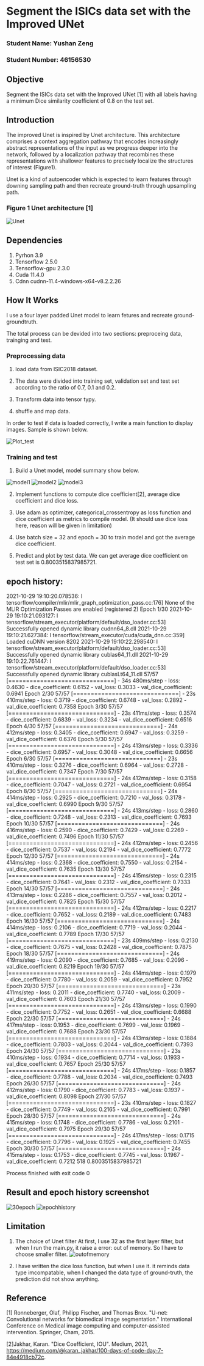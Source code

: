# Segment the ISICs data set with the Improved UNet
### Student Name: Yushan Zeng
### Student Number: 46156530

## Objective

Segment the ISICs data set with the Improved UNet [1] with all labels having a minimum Dice similarity
coefficient of 0.8 on the test set. 

## Introduction

The improved Unet is inspired by Unet architecture. This architecture comprises a context aggregation pathway that 
encodes increasingly abstract representations of the input as we progress deeper into the network, followed by a 
localization pathway that recombines these representations with shallower features to precisely localize the structures
of interest (Figure1).

Unet is a kind of autoencoder which is expected to learn features through downing sampling path and then recreate
ground-truth through upsampling path.

### Figure 1 Unet architecture [1]
![Unet](Image/Unet.jpg)
         
## Dependencies
1. Pyrhon 3.9
2. Tensorflow 2.5.0
3. Tensorflow-gpu 2.3.0
4. Cuda 11.4.0
5. Cdnn cudnn-11.4-windows-x64-v8.2.2.26
         
## How It Works

I use a four layer padded Unet model to learn fetures and recreate ground-groundtruth.

The total process can be devided into two sections: preproceing data, trainging and test.

### Preprocessing data

1. load data from ISIC2018 dataset.

2. The data were divided into training set, validation set and test set according to the ratio of 0.7, 0.1 and 0.2.

3. Transform data into tensor typy.

4. shuffle and map data.

In order to test if data is loaded correctly, I write a main function to display images. Sample is shown below.

![Plot_test](Image/Plot_test.png)

### Training and test

1. Build a Unet model, model summary show below.

![model1](Image/model1.png)
![model2](Image/model2.png)
![model3](Image/model3.png)

2. Implement functions to compute dice coefficient[2], average dice coefficient and dice loss.

3. Use adam as optimizer, categorical_crossentropy as loss function and dice coefficient as metrics to compile model.
   (It should use dice loss here, reason will be given in limitation)
   
4. Use batch size = 32 and epoch = 30 to train model and got the average dice coefficient.

5. Predict and plot by test data. We can get average dice coefficient on test set is 0.8003515837985721.

## epoch history:
2021-10-29 19:10:20.078536: I tensorflow/compiler/mlir/mlir_graph_optimization_pass.cc:176] None of the MLIR Optimization Passes are enabled (registered 2)
Epoch 1/30
2021-10-29 19:10:21.093127: I tensorflow/stream_executor/platform/default/dso_loader.cc:53] Successfully opened dynamic library cudnn64_8.dll
2021-10-29 19:10:21.627384: I tensorflow/stream_executor/cuda/cuda_dnn.cc:359] Loaded cuDNN version 8202
2021-10-29 19:10:22.298540: I tensorflow/stream_executor/platform/default/dso_loader.cc:53] Successfully opened dynamic library cublas64_11.dll
2021-10-29 19:10:22.761447: I tensorflow/stream_executor/platform/default/dso_loader.cc:53] Successfully opened dynamic library cublasLt64_11.dll
57/57 [==============================] - 34s 480ms/step - loss: 0.4630 - dice_coefficient: 0.6152 - val_loss: 0.3033 - val_dice_coefficient: 0.6941
Epoch 2/30
57/57 [==============================] - 23s 410ms/step - loss: 0.3719 - dice_coefficient: 0.6748 - val_loss: 0.2892 - val_dice_coefficient: 0.7358
Epoch 3/30
57/57 [==============================] - 23s 411ms/step - loss: 0.3574 - dice_coefficient: 0.6839 - val_loss: 0.3234 - val_dice_coefficient: 0.6516
Epoch 4/30
57/57 [==============================] - 24s 412ms/step - loss: 0.3405 - dice_coefficient: 0.6947 - val_loss: 0.3259 - val_dice_coefficient: 0.6376
Epoch 5/30
57/57 [==============================] - 24s 413ms/step - loss: 0.3336 - dice_coefficient: 0.6957 - val_loss: 0.3048 - val_dice_coefficient: 0.6656
Epoch 6/30
57/57 [==============================] - 23s 410ms/step - loss: 0.3276 - dice_coefficient: 0.6964 - val_loss: 0.2728 - val_dice_coefficient: 0.7347
Epoch 7/30
57/57 [==============================] - 24s 412ms/step - loss: 0.3158 - dice_coefficient: 0.7047 - val_loss: 0.2721 - val_dice_coefficient: 0.6954
Epoch 8/30
57/57 [==============================] - 24s 414ms/step - loss: 0.2925 - dice_coefficient: 0.7210 - val_loss: 0.3178 - val_dice_coefficient: 0.6990
Epoch 9/30
57/57 [==============================] - 24s 413ms/step - loss: 0.2860 - dice_coefficient: 0.7248 - val_loss: 0.2313 - val_dice_coefficient: 0.7693
Epoch 10/30
57/57 [==============================] - 24s 416ms/step - loss: 0.2590 - dice_coefficient: 0.7429 - val_loss: 0.2269 - val_dice_coefficient: 0.7496
Epoch 11/30
57/57 [==============================] - 24s 412ms/step - loss: 0.2456 - dice_coefficient: 0.7537 - val_loss: 0.2194 - val_dice_coefficient: 0.7772
Epoch 12/30
57/57 [==============================] - 24s 414ms/step - loss: 0.2368 - dice_coefficient: 0.7550 - val_loss: 0.2154 - val_dice_coefficient: 0.7635
Epoch 13/30
57/57 [==============================] - 24s 415ms/step - loss: 0.2315 - dice_coefficient: 0.7641 - val_loss: 0.2312 - val_dice_coefficient: 0.7333
Epoch 14/30
57/57 [==============================] - 24s 413ms/step - loss: 0.2286 - dice_coefficient: 0.7557 - val_loss: 0.2012 - val_dice_coefficient: 0.7825
Epoch 15/30
57/57 [==============================] - 24s 412ms/step - loss: 0.2217 - dice_coefficient: 0.7652 - val_loss: 0.2189 - val_dice_coefficient: 0.7483
Epoch 16/30
57/57 [==============================] - 24s 414ms/step - loss: 0.2106 - dice_coefficient: 0.7719 - val_loss: 0.2044 - val_dice_coefficient: 0.7789
Epoch 17/30
57/57 [==============================] - 23s 409ms/step - loss: 0.2130 - dice_coefficient: 0.7675 - val_loss: 0.2428 - val_dice_coefficient: 0.7875
Epoch 18/30
57/57 [==============================] - 24s 419ms/step - loss: 0.2090 - dice_coefficient: 0.7685 - val_loss: 0.2096 - val_dice_coefficient: 0.8219
Epoch 19/30
57/57 [==============================] - 24s 414ms/step - loss: 0.1979 - dice_coefficient: 0.7780 - val_loss: 0.2059 - val_dice_coefficient: 0.7952
Epoch 20/30
57/57 [==============================] - 23s 411ms/step - loss: 0.2011 - dice_coefficient: 0.7740 - val_loss: 0.2009 - val_dice_coefficient: 0.7603
Epoch 21/30
57/57 [==============================] - 24s 413ms/step - loss: 0.1990 - dice_coefficient: 0.7752 - val_loss: 0.2651 - val_dice_coefficient: 0.6688
Epoch 22/30
57/57 [==============================] - 24s 417ms/step - loss: 0.1953 - dice_coefficient: 0.7699 - val_loss: 0.1969 - val_dice_coefficient: 0.7688
Epoch 23/30
57/57 [==============================] - 24s 413ms/step - loss: 0.1884 - dice_coefficient: 0.7803 - val_loss: 0.2044 - val_dice_coefficient: 0.7393
Epoch 24/30
57/57 [==============================] - 23s 410ms/step - loss: 0.1934 - dice_coefficient: 0.7714 - val_loss: 0.1933 - val_dice_coefficient: 0.7657
Epoch 25/30
57/57 [==============================] - 24s 417ms/step - loss: 0.1857 - dice_coefficient: 0.7788 - val_loss: 0.2034 - val_dice_coefficient: 0.7493
Epoch 26/30
57/57 [==============================] - 24s 412ms/step - loss: 0.1790 - dice_coefficient: 0.7783 - val_loss: 0.1937 - val_dice_coefficient: 0.8098
Epoch 27/30
57/57 [==============================] - 23s 410ms/step - loss: 0.1827 - dice_coefficient: 0.7749 - val_loss: 0.2165 - val_dice_coefficient: 0.7991
Epoch 28/30
57/57 [==============================] - 24s 415ms/step - loss: 0.1748 - dice_coefficient: 0.7786 - val_loss: 0.2101 - val_dice_coefficient: 0.7975
Epoch 29/30
57/57 [==============================] - 24s 417ms/step - loss: 0.1715 - dice_coefficient: 0.7796 - val_loss: 0.1925 - val_dice_coefficient: 0.7455
Epoch 30/30
57/57 [==============================] - 24s 415ms/step - loss: 0.1753 - dice_coefficient: 0.7745 - val_loss: 0.1967 - val_dice_coefficient: 0.7212
518
0.8003515837985721

Process finished with exit code 0
## Result and epoch history screenshot
![30epoch](Image/30epoch.png)
![epochhistory](Image/epoch_history.png)

## Limitation

1. The choice of Unet filter
   At first, I use 32 as the first layer filter, but when I run the main.py, it raise a error: out of memory.
   So I have to choose smaller filter.
   ![outofmemory](Image/outofmemory.png)
   
2. I have written the dice loss function, but when I use it. it reminds data type imcompatable, when I changed the data 
   type of ground-truth, the prediction did not show anything.

## Reference

[1] Ronneberger, Olaf, Philipp Fischer, and Thomas Brox. "U-net: Convolutional networks for biomedical image segmentation." International Conference on Medical image computing and computer-assisted intervention. Springer, Cham, 2015.

[2]Jakhar, Karan. "Dice Coefficient, IOU". Medium, 2021, https://medium.com/@karan_jakhar/100-days-of-code-day-7-84e4918cb72c.

